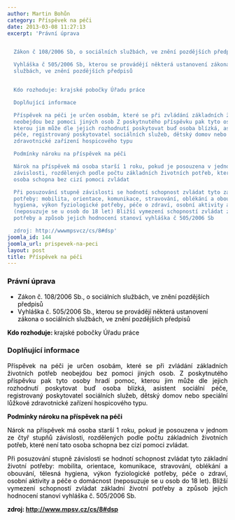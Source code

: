 ```yaml
---
author: Martin Bohůn
category: Příspěvek na péči
date: 2013-03-08 11:27:13
excerpt: 'Právní úprava


  Zákon č 108/2006 Sb, o sociálních službách, ve znění pozdějších předpisů

  Vyhláška č 505/2006 Sb, kterou se provádějí některá ustanovení zákona o sociálních
  službách, ve znění pozdějších předpisů


  Kdo rozhoduje: krajské pobočky Úřadu práce

  Doplňující informace

  Příspěvek na péči je určen osobám, které se při zvládání základních životních potřeb
  neobejdou bez pomoci jiných osob Z poskytnutého příspěvku pak tyto osoby hradí pomoc,
  kterou jim může dle jejich rozhodnutí poskytovat buď osoba blízká, asistent sociální
  péče, registrovaný poskytovatel sociálních služeb, dětský domov nebo speciální lůžkové
  zdravotnické zařízení hospicového typu

  Podmínky nároku na příspěvek na péči

  Nárok na příspěvek má osoba starší 1 roku, pokud je posouzena v jednom ze čtyř stupňů
  závislosti, rozdělených podle počtu základních životních potřeb, které není tato
  osoba schopna bez cizí pomoci zvládat

  Při posuzování stupně závislosti se hodnotí schopnost zvládat tyto základní životní
  potřeby: mobilita, orientace, komunikace, stravování, oblékání a obouvání, tělesná
  hygiena, výkon fyziologické potřeby, péče o zdraví, osobní aktivity a péče o domácnost
  (neposuzuje se u osob do 18 let) Bližší vymezení schopností zvládat základní životní
  potřeby a způsob jejich hodnocení stanoví vyhláška č 505/2006 Sb

  zdroj: http://wwwmpsvcz/cs/8#dsp'
joomla_id: 144
joomla_url: prispevek-na-peci
layout: post
title: Příspěvek na péči
---
```


<h3>
 <span class="download" style="color: #000000;">
  Právní úprava
 </span>
</h3>
<ul>
 <li>
  <span style="color: #000000;">
   Zákon č. 108/2006 Sb., o sociálních službách, ve znění pozdějších předpisů
  </span>
 </li>
 <li>
  <span style="color: #000000;">
   Vyhláška č. 505/2006 Sb., kterou se provádějí některá ustanovení zákona o sociálních službách, ve znění pozdějších předpisů
  </span>
 </li>
</ul>
<p>
 <span style="color: #000000;">
  <strong>
   Kdo rozhoduje:
  </strong>
  krajské pobočky Úřadu práce
 </span>
</p>
<h3 class="shadowbox">
 <span class="download">
  Doplňující informace
 </span>
</h3>
<p style="text-align: justify;">
 <span style="color: #000000;">
  Příspěvek na péči je určen osobám, které se při zvládání základních životních potřeb neobejdou bez pomoci jiných osob. Z poskytnutého příspěvku pak tyto osoby hradí pomoc, kterou jim může dle jejich rozhodnutí poskytovat buď osoba blízká, asistent sociální péče, registrovaný poskytovatel sociálních služeb, dětský domov nebo speciální lůžkové zdravotnické zařízení hospicového typu.
 </span>
</p>
<p>
 <span style="color: #000000;">
  <strong>
   Podmínky nároku na příspěvek na péči
  </strong>
 </span>
</p>
<p style="text-align: justify;">
 <span style="color: #000000;">
  Nárok na příspěvek má osoba starší 1 roku, pokud je posouzena v jednom ze čtyř stupňů závislosti, rozdělených podle počtu základních životních potřeb, které není tato osoba schopna bez cizí pomoci zvládat.
 </span>
</p>
<p style="text-align: justify;">
 <span style="color: #000000;">
  Při posuzování stupně závislosti se hodnotí schopnost zvládat tyto základní životní potřeby: mobilita, orientace, komunikace, stravování, oblékání a obouvání, tělesná hygiena, výkon fyziologické potřeby, péče o zdraví, osobní aktivity a péče o domácnost (neposuzuje se u osob do 18 let). Bližší vymezení schopností zvládat základní životní potřeby a způsob jejich hodnocení stanoví vyhláška č. 505/2006 Sb.
 </span>
</p>
<p>
 <strong>
  <span style="color: #000000;">
   zdroj:
  </span>
  <a href="http://www.mpsv.cz/cs/8#dsp">
   http://www.mpsv.cz/cs/8#dsp
  </a>
 </strong>
</p>